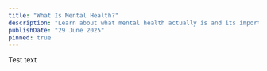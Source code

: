 ```yaml
---
title: "What Is Mental Health?"
description: "Learn about what mental health actually is and its importance in our lives."
publishDate: "29 June 2025"
pinned: true
---
```


Test text
